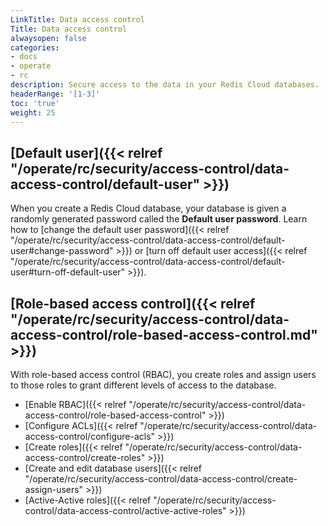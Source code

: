 ```yaml
---
LinkTitle: Data access control
Title: Data access control
alwaysopen: false
categories:
- docs
- operate
- rc
description: Secure access to the data in your Redis Cloud databases.
headerRange: '[1-3]'
toc: 'true'
weight: 25
---
```


## [Default user]({{< relref "/operate/rc/security/access-control/data-access-control/default-user" >}})

When you create a Redis Cloud database, your database is given a randomly generated password called the **Default user password**. Learn how to [change the default user password]({{< relref "/operate/rc/security/access-control/data-access-control/default-user#change-password" >}}) or [turn off default user access]({{< relref "/operate/rc/security/access-control/data-access-control/default-user#turn-off-default-user" >}}).

## [Role-based access control]({{< relref "/operate/rc/security/access-control/data-access-control/role-based-access-control.md" >}})

With role-based access control (RBAC), you create roles and assign users to those roles to grant different levels of access to the database.

- [Enable RBAC]({{< relref "/operate/rc/security/access-control/data-access-control/role-based-access-control" >}})
- [Configure ACLs]({{< relref "/operate/rc/security/access-control/data-access-control/configure-acls" >}})
- [Create roles]({{< relref "/operate/rc/security/access-control/data-access-control/create-roles" >}})
- [Create and edit database users]({{< relref "/operate/rc/security/access-control/data-access-control/create-assign-users" >}})
- [Active-Active roles]({{< relref "/operate/rc/security/access-control/data-access-control/active-active-roles" >}})